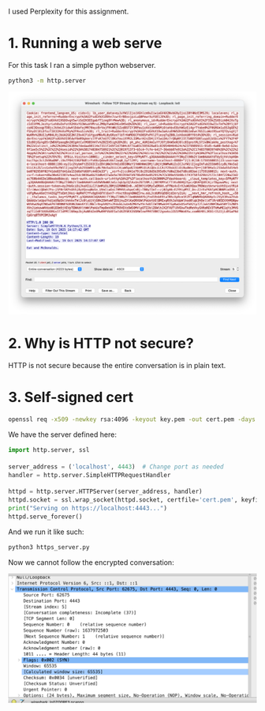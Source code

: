 I used Perplexity for this assignment.

# 1. Running a web serve

For this task I ran a simple python webserver.

```bash
python3 -m http.server
```

![wireshark http 8000](wireshark-ss.png)

# 2. Why is HTTP not secure?

HTTP is not secure because the entire conversation is in plain text.

# 3. Self-signed cert

```bash
openssl req -x509 -newkey rsa:4096 -keyout key.pem -out cert.pem -days 365 -nodes
```

We have the server defined here:

```python
import http.server, ssl

server_address = ('localhost', 4443)  # Change port as needed
handler = http.server.SimpleHTTPRequestHandler

httpd = http.server.HTTPServer(server_address, handler)
httpd.socket = ssl.wrap_socket(httpd.socket, certfile='cert.pem', keyfile='key.pem', server_side=True)
print("Serving on https://localhost:4443...")
httpd.serve_forever()
```

And we run it like such:

```bash
python3 https_server.py
```

Now we cannot follow the encrypted conversation:

![encrypted image](https.png)
